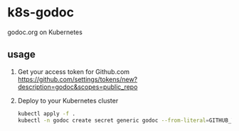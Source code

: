 # k8s-godoc
godoc.org on Kubernetes

## usage

1. Get your access token for Github.com
    https://github.com/settings/tokens/new?description=godoc&scopes=public_repo

2. Deploy to your Kubernetes cluster
    
    ```bash
    kubectl apply -f .
    kubectl -n godoc create secret generic godoc --from-literal=GITHUB_TOKEN=your-token-for-github
    ```

